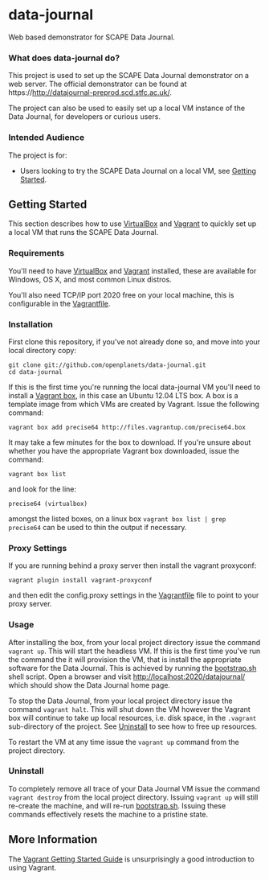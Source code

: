data-journal
============

Web based demonstrator for SCAPE Data Journal.

### What does data-journal do?

This project is used to set up the SCAPE Data Journal demonstrator on a web server.  The official demonstrator can be
found at https://http://datajournal-preprod.scd.stfc.ac.uk/.

The project can also be used to easily set up a local VM instance of the Data Journal, for developers or curious users.

### Intended Audience

The project is for:
 * Users looking to try the SCAPE Data Journal on a local VM, see [Getting Started](#starting).

## <a name="starting"></a>Getting Started

This section describes how to use [VirtualBox](https://www.virtualbox.org/) and [Vagrant](http://www.vagrantup.com/) to
quickly set up a local VM that runs the SCAPE Data Journal.

### Requirements

You'll need to have [VirtualBox](https://www.virtualbox.org/wiki/Downloads) and
[Vagrant](http://www.vagrantup.com/downloads.html) installed, these are available for Windows, OS X, and most common
Linux distros.

You'll also need TCP/IP port 2020 free on your local machine, this is configurable in the [Vagrantfile](Vagrantfile).

### Installation

First clone this repository, if you've not already done so, and move into your local directory copy:
```
git clone git://github.com/openplanets/data-journal.git
cd data-journal
```

If this is the first time you're running the local data-journal VM you'll need to install a
[Vagrant box](http://docs.vagrantup.com/v2/boxes.html), in this case an Ubuntu 12.04 LTS box.  A box is a template
image from which VMs are created by Vagrant. Issue the following command:
```
vagrant box add precise64 http://files.vagrantup.com/precise64.box
```
It may take a few minutes for the box to download. If you're unsure about whether you have the appropriate Vagrant box
downloaded, issue the command:
```
vagrant box list
```
and look for the line:
```
precise64 (virtualbox)
```
amongst the listed boxes, on a linux box ```vagrant box list | grep precise64``` can be used to thin the output if
necessary.

### Proxy Settings

If you are running behind a proxy server then install the vagrant proxyconf:
```
vagrant plugin install vagrant-proxyconf
```
and then edit the config.proxy settings in the [Vagrantfile](Vagrantfile) file to point to your proxy server.

### Usage

After installing the box, from your local project directory issue the command ```vagrant up```. This will start the
headless VM.  If this is the first time you've run the command the it will provision the VM, that is install the
appropriate software for the Data Journal. This is achieved by running the [bootstrap.sh](./provision/bootstrap.sh)
shell script. Open a browser and visit [http://localhost:2020/datajournal/](http://localhost:2020/datajournal/) which
should show the Data Journal home page.

To stop the Data Journal, from your local project directory issue the command ```vagrant halt```.  This will shut down
the VM however the Vagrant box will continue to take up local resources, i.e. disk space, in the ```.vagrant```
sub-directory of the project.  See [Uninstall](#destroying) to see how to free up resources.

To restart the VM at any time issue the ```vagrant up``` command from the project directory.

### <a name="destroying"></a>Uninstall

To completely remove all trace of your Data Journal VM issue the command ```vagrant destroy``` from the local project
directory.  Issuing ```vagrant up``` will still re-create the machine, and will re-run
[bootstrap.sh](./provision/bootstrap.sh).  Issuing these commands effectively resets the machine to a pristine state.

## More Information

The [Vagrant Getting Started Guide](http://docs.vagrantup.com/v2/getting-started/index.html) is unsurprisingly a good
introduction to using Vagrant.

